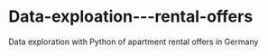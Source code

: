 # Data-exploation---rental-offers
Data exploration with Python of apartment rental offers in Germany
